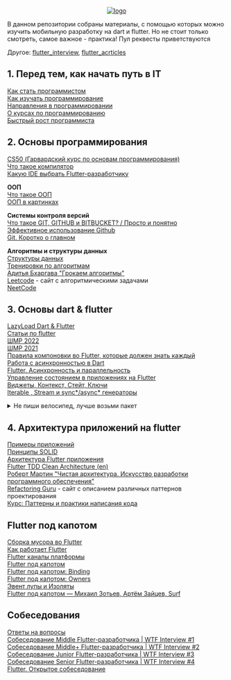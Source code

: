 <p align="center">
  <a href="https://raw.githubusercontent.com/p-zahar/flutter_roadmap">
    <img alt="logo" src="https://raw.githubusercontent.com/p-zahar/flutter_roadmap/main/logo.png">
  </a>
</p>
В данном репозитории собраны материалы, с помощью которых можно изучить мобильную разработку на dart и flutter. Но не стоит только смотреть, самое важное - практика! Пул реквесты приветствуются  

Другое: [flutter_interview](https://github.com/p0dyakov/flutter_interview), [flutter_acrticles](https://github.com/p0dyakov/flutter_acrticles)

## 1. Перед тем, как начать путь в IT
[Как стать программистом](https://www.youtube.com/watch?v=fJ2AxT3qHPE)  
[Как изучать программирование](https://www.youtube.com/watch?v=vNJKhmewonk)  
[Направления в программировании](https://www.youtube.com/watch?v=4XKrlOh3Iek)  
[О курсах по программированию](https://www.youtube.com/watch?v=7Mw0AkD_sgg)  
[Быстрый рост программиста](https://www.youtube.com/watch?v=JtOWQTCs_80)   

## 2. Основы программирования  
[CS50 (Гарвардский курс по основам программирования)](https://www.youtube.com/watch?v=Sy_wba7l1UU&list=PLawfWYMUziZqyUL5QDLVbe3j5BKWj42E5)  
[Что такое компилятор](https://medium.com/nuances-of-programming/%D1%87%D1%82%D0%BE-%D1%82%D0%B0%D0%BA%D0%BE%D0%B5-%D0%BA%D0%BE%D0%BC%D0%BF%D0%B8%D0%BB%D1%8F%D1%82%D0%BE%D1%80-3bcd06dca522)  
[Какую IDE выбрать Flutter-разработчику](https://academy.mediasoft.team/article/kakuyu-ide-vybrat-android-flutter-i-ios-razrabotchiku/)  

**ООП**  
[Что такое ООП](https://ru.wikipedia.org/wiki/%D0%9E%D0%B1%D1%8A%D0%B5%D0%BA%D1%82%D0%BD%D0%BE-%D0%BE%D1%80%D0%B8%D0%B5%D0%BD%D1%82%D0%B8%D1%80%D0%BE%D0%B2%D0%B0%D0%BD%D0%BD%D0%BE%D0%B5_%D0%BF%D1%80%D0%BE%D0%B3%D1%80%D0%B0%D0%BC%D0%BC%D0%B8%D1%80%D0%BE%D0%B2%D0%B0%D0%BD%D0%B8%D0%B5)  
[ООП в картинках](https://habr.com/ru/post/463125/)  

**Системы контроля версий**  
[Что такое GIT, GITHUB и BITBUCKET? / Просто и понятно](https://www.youtube.com/watch?v=ykyERvz17LE)  
[Эффективное использование Github](https://habr.com/ru/company/2gis/blog/306166/)  
[Git. Коротко о главном](https://habr.com/ru/post/588801/)  

**Алгоритмы и структуры данных**  
[Структуры данных](https://habr.com/ru/post/422259/)  
[Тренировки по алгоритмам](https://www.youtube.com/playlist?list=PL6Wui14DvQPySdPv5NUqV3i8sDbHkCKC5)  
[Адитья Бхаргава "Грокаем алгоритмы"](https://vk.com/doc44301783_448824849?hash=kIzYkhoq6jGrHzZ35vBPqPL7nKZSMqgejURq9aHd9pc&dl=6JcvTX9YucqFm8BufObBvZxWfrCKPN5DQFe0wsd2sQ4)  
[Leetcode](https://leetcode.com/problemset/all/) - сайт с алгоритмическими задачами  
[NeetCode](https://www.youtube.com/@NeetCode)

## 3. Основы dart & flutter
[LazyLoad Dart & Flutter](https://www.youtube.com/c/LearnDartFlutter/videos?view=0&sort=da&flow=grid)  
[Статьи по flutter](https://github.com/p-zahar/flutter_articles)  
[ШМР 2022](https://www.youtube.com/playlist?list=PLQC2_0cDcSKAcQQjPdi77FUF8LYoLZHoO)  
[ШМР 2021](https://www.youtube.com/playlist?list=PLQC2_0cDcSKBB4F8y-V_lB2HiFYSWIgYW)  
[Правила компоновки во Flutter, которые должен знать каждый](https://habr.com/ru/post/500210/)  
[Работа с асинхронностью в Dart](https://habr.com/ru/company/surfstudio/blog/539362/)  
[Flutter. Асинхронность и параллельность](https://habr.com/ru/post/497278/)  
[Управление состоянием в приложениях на Flutter](https://habr.com/ru/post/424765/)   
[Виджеты, Контекст, Стейт, Ключи](https://www.youtube.com/watch?v=9LvO7xkueT4)  
[Iterable , Stream и sync*/async* генераторы](https://www.youtube.com/watch?v=SZGG7uTBXJ4)   

<details>
  <summary></b>Не пиши велосипед, лучше возьми пакет</b></summary>
  - [drift](https://pub.dev/packages/drift) - sql бд  
  - [shared_preferences](https://pub.dev/packages/shared_preferences) - бд для хранения простых данных  
  - [json_serializable](https://pub.dev/packages/json_serializable) - генерация кода для парсинга json  
  - [freezed](https://pub.dev/packages/freezed) - генерация кода   
  - [collection](https://pub.dev/packages/collection) - дополнительные функции для различных структур данных  
  - [icons_launcher](https://pub.dev/packages/collection) - добавление иконки  
  - [http](https://pub.dev/packages/http) - http запросы  
  - [dio](https://pub.dev/packages/dio) - http запросы  
  - [flutter_local_notifications](https://pub.dev/packages/flutter_local_notifications) - уведомления   
  - [connectivity_plus](https://pub.dev/packages/connectivity_plus) - проверка подключения    
  - [url_launcher](https://pub.dev/packages/url_launcher) - открытие сайта в приложении  
  - [platform_info](https://pub.dev/packages/platform_info) - информация о платформе, на которой запущено приложение  
  - [dart_code_metrics](https://pub.dev/packages/dart_code_metrics) - анализатор кода  
  - [flutter_native_splash](https://pub.dev/packages/flutter_native_splash) - изменение белого экрана загрузки при старте приложения  
  - [flutter_gen_runner](https://pub.dev/packages/flutter_gen_runner) - генерация кода для ассетов, шрифтов, цветов  
  - [intl](https://pub.dev/packages/intl) - перевод приложения  
  - [retrofit](https://pub.dev/packages/retrofit) - генерация http запросов для dio  
  - [rive](https://pub.dev/packages/rive) - добавление анимаций rive  
  - [geolocator](https://pub.dev/packages/geolocator) - геолокация  
  - [share_plus](https://pub.dev/packages/share_plus) - передача информации между устройствами  
  - [sensors_plus](https://pub.dev/packages/sensors_plus) - получение информации с сенсоров  
  - [battery_plus](https://pub.dev/packages/battery_plus) - получение информации о заряде батареи  
  - [cached_network_image](https://pub.dev/packages/cached_network_image) - кэширование картинок  
  - [google_fonts](https://pub.dev/packages/google_fonts) - использование шрифтов из Google Fonts  
  - [permission_handler](https://pub.dev/packages/permission_handler) - получение разрешений  
  - [image](https://pub.dev/packages/image) - сохранение картинок  
  - [animations](https://pub.dev/packages/animations) - анимации  
</details>  


## 4. Архитектура приложений на flutter
[Примеры приложений](https://github.com/stars/p0dyakov/lists/flutter-examples)   
[Принципы SOLID](https://habr.com/ru/company/jugru/blog/446562/)   
[Архитектура Flutter приложения](https://www.youtube.com/watch?v=2umUZX4bAt0)  
[Flutter TDD Clean Architecture (en)](https://www.youtube.com/watch?v=KjE2IDphA_U&list=PLB6lc7nQ1n4iYGE_khpXRdJkJEp9WOech)     
[Роберт Мартин "Чистая архитектура. Искусство разработки программного обеспечения"](https://vk.com/doc44301783_469642449?hash=j3vfhnJZJbRyedXjMdahCumjzkehuOpKxjgXlo4Gk2z&dl=NQQZchoaHk7LcHgSaCZNQauNxmgvdlhEUPKeZ18LagP)  
[Refactoring Guru](https://refactoring.guru/ru/) - сайт с описанием различных паттернов проектирования  
[Курс: Паттерны и практики написания кода](https://youtube.com/playlist?list=PLknJ4Vr6efQHD8qkPPosGQjqrZpTa7KQP)  

## Flutter под капотом
[Сборка мусора во Flutter](https://habr.com/ru/company/rshb/blog/668600/)  
[Как работает Flutter](https://habr.com/ru/post/476018/)  
[Flutter каналы платформы](https://habr.com/ru/post/666272/)  
[Flutter под капотом](https://habr.com/ru/company/surfstudio/blog/501862/)  
[Flutter под капотом: Binding](https://habr.com/ru/company/surfstudio/blog/512326/)  
[Flutter под капотом: Owners](https://habr.com/ru/company/surfstudio/blog/533210/)  
[Эвент лупы и Изоляты](https://www.youtube.com/watch?v=kLoYHnh9XS0)    
[Flutter под капотом — Михаил Зотьев, Артём Зайцев, Surf](https://www.youtube.com/watch?v=KdCAzsTXdV8)  

## Собеседования 
[Ответы на вопросы](https://github.com/p0dyakov/flutter_interview/blob/main/README.md)  
[Собеседование Middle Flutter-разработчика | WTF Interview #1](https://www.youtube.com/watch?v=Pf6W6cPUsvE)  
[Собеседование Middle+ Flutter-разработчика | WTF Interview #2](https://www.youtube.com/watch?v=nONvezT1oAo)  
[Собеседование Junior Flutter-разработчика | WTF Interview #3](https://www.youtube.com/watch?v=tURNG5WqmWM)  
[Собеседование Senior Flutter-разработчика | WTF Interview #4](https://www.youtube.com/watch?v=0WRWDRH1-XE)  
[Flutter. Открытое собеседование](https://www.youtube.com/watch?v=K8o8RCsj41s)  
